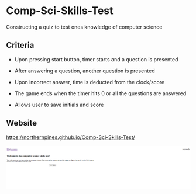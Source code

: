 # Comp-Sci-Skills-Test

Constructing a quiz to test ones knowledge of computer science

## Criteria

* Upon pressing start button, timer starts and a question is presented

* After answering a question, another question is presented

* Upon incorrect answer, time is deducted from the clock/score

* The game ends when the timer hits 0 or all the questions are answered

* Allows user to save initials and score

## Website

https://northernpines.github.io/Comp-Sci-Skills-Test/

![Quiz home page](./assets/images/Screenshot.PNG)